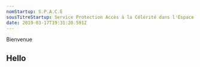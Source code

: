 ```yaml
---
nomStartup: S.P.A.C.E
sousTitreStartup: Service Protection Accès à la Célérité dans l'Espace
date: 2019-03-17T19:31:20.591Z
---
```

Bienvenue

## Hello